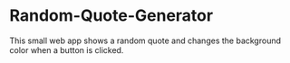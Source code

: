 # Random-Quote-Generator

This small web app shows a random quote and changes the background color when a button is clicked.

